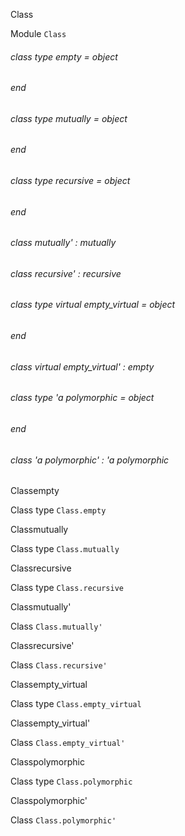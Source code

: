 Class

 Module  `` Class `` 
<a id="class-type-empty"></a>
###### class type  empty = object

###### end



<a id="class-type-mutually"></a>
###### class type  mutually = object

###### end



<a id="class-type-recursive"></a>
###### class type  recursive = object

###### end



<a id="class-mutually'"></a>
###### class  mutually' : mutually



<a id="class-recursive'"></a>
###### class  recursive' : recursive



<a id="class-type-empty_virtual"></a>
###### class type virtual  empty_virtual = object

###### end



<a id="class-empty_virtual'"></a>
###### class virtual  empty_virtual' : empty



<a id="class-type-polymorphic"></a>
###### class type 'a polymorphic = object

###### end



<a id="class-polymorphic'"></a>
###### class 'a polymorphic' : 'a polymorphic


Classempty

 Class type  `` Class.empty `` 

Classmutually

 Class type  `` Class.mutually `` 

Classrecursive

 Class type  `` Class.recursive `` 

Classmutually'

 Class  `` Class.mutually' `` 

Classrecursive'

 Class  `` Class.recursive' `` 

Classempty_virtual

 Class type  `` Class.empty_virtual `` 

Classempty_virtual'

 Class  `` Class.empty_virtual' `` 

Classpolymorphic

 Class type  `` Class.polymorphic `` 

Classpolymorphic'

 Class  `` Class.polymorphic' `` 
